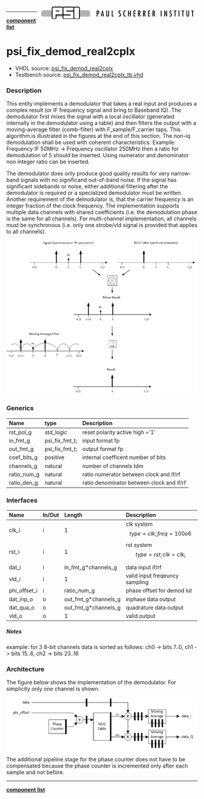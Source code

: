 <img align="right" src="psi_logo.png">

***

[**component list**](../README.md)

# psi_fix_demod_real2cplx
 - VHDL source: [psi_fix_demod_real2cplx](../../hdl/psi_fix_demod_real2cplx.vhd)
 - Testbench source: [psi_fix_demod_real2cplx_tb.vhd](../../testbench/psi_fix_demod_real2cplx_tb/psi_fix_demod_real2cplx_tb.vhd)

### Description

This entity implements a demodulator that takes a real input and produces a complex result (or IF frequency signal and bring to Baseband IQ). The demodulator first mixes the signal with a local oscillator (generated internally in the demodulator using a table) and then filters the output with a moving-average filter (comb-filter) with F_sample/F_carrier  taps. This algorithm is illustrated in the figures at the end of this section. The non-iq demodulation shall be used with coherent characteristics.
Example: Frequency IF 50MHz -> Frequency oscillator 250MHz then a ratio for demodulation of 5 should be inserted. Using numerator and denominator non integer ratio can be inserted.

The demodulator does only produce good quality results for very narrow-band signals with no significand out-of-band noise. If the signal has significant sidebands or noise, either additional filtering after the demodulator is required or a specialized demodulator must be written.
Another requirement of the demodulator is, that the carrier frequency is an integer fraction of the clock frequency.
The implementation supports multiple data channels with shared coefficients (i.e. the demodulation phase is the same for all channels). For multi-channel implementation, all channels must be synchronous (i.e. only one strobe/vld signal is provided that applies to all channels).

<img align="center" src="psi_fix_demod_real2cplx_a.png">

### Generics
| Name        | type           | Description                                          |
|:------------|:---------------|:-----------------------------------------------------|
| rst_pol_g   | std_logic      | reset polarity active high ='1'  										|
| in_fmt_g    | psi_fix_fmt_t; | input format fp           														|
| out_fmt_g   | psi_fix_fmt_t; | output format fp             												|
| coef_bits_g | positive       | internal coefficent number of bits  									|
| channels_g  | natural        | number of channels tdm             									|
| ratio_num_g | natural        | ratio numerator between clock and if/rf       				|
| ratio_den_g | natural        | ratio denominator between clock and if/rf        		|

### Interfaces
| Name         | In/Out   | Length                 | Description                           |
|:-------------|:---------|:-----------------------|:--------------------------------------|
| clk_i        | i        | 1                      | clk system $$ type=clk; freq=100e6 $$ |
| rst_i        | i        | 1                      | rst system $$ type=rst; clk=clk_i $$  |
| dat_i        | i        | in_fmt_g*channels_g    | data input if/rf                      |
| vld_i        | i        | 1                      | valid input freqeuncy sampling        |
| phi_offset_i | i        | ratio_num_g            | phase offset for demod lut            |
| dat_inp_o    | o        | out_fmt_g*channels_g   | inphase data output                   |
| dat_qua_o    | o        | out_fmt_g*channels_g   | quadrature data output                |
| vld_o        | o        | 1                      | valid output                          |

##### Notes
example: for 3 8-bit channels data is sorted as follows: ch0 -> bits 7..0, ch1 -> bits 15..8, ch2 -> bits 23..16

### Architecture
The figure below shows the implementation of the demodulator. For simplicity only one channel is shown.

<img align="center" src="psi_fix_demod_real2cplx_b.png">

The additional pipeline stage for the phase counter does not have to be compensated because the phase counter is incremented only after each sample and not before.

---
[**component list**](../README.md)
